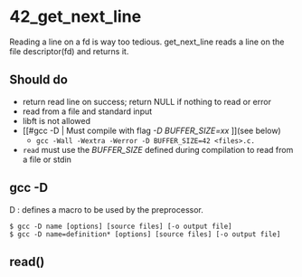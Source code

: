 # 42_get_next_line

Reading a line on a fd is way too tedious. 
get_next_line reads a line on the file descriptor(fd) and returns it.

## Should do 
- return read line on success; return NULL if nothing to read or error
- read from a file and standard input
- libft is not allowed
- [[#gcc -D | Must compile with flag *-D BUFFER_SIZE=xx* ]](see below)
	- `gcc -Wall -Wextra -Werror -D BUFFER_SIZE=42 <files>.c.`
- `read` must use the *BUFFER_SIZE* defined during compilation to read from a file or stdin


## gcc -D
D : defines a macro to be used by the preprocessor.
```
$ gcc -D name [options] [source files] [-o output file]  
$ gcc -D name=definition* [options] [source files] [-o output file]
```

## read()



